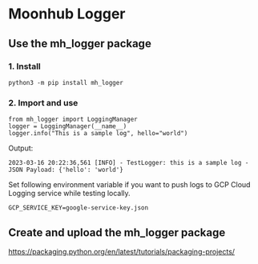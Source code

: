 # Moonhub Logger

## Use the mh_logger package

### 1. Install

```
python3 -m pip install mh_logger
```

### 2. Import and use

```
from mh_logger import LoggingManager
logger = LoggingManager(__name__)
logger.info("This is a sample log", hello="world")
```

Output:
```
2023-03-16 20:22:36,561 [INFO] - TestLogger: this is a sample log - JSON Payload: {'hello': 'world'}
```

Set following environment variable if you want to push logs to GCP Cloud Logging service while testing locally.
```
GCP_SERVICE_KEY=google-service-key.json
```

## Create and upload the mh_logger package
https://packaging.python.org/en/latest/tutorials/packaging-projects/
```
